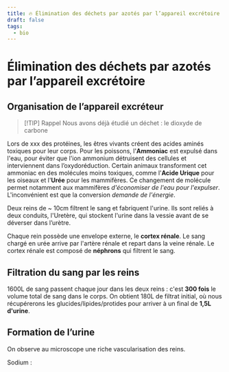 ```yaml
---
title: 🔥 Élimination des déchets par azotés par l’appareil excrétoire
draft: false
tags:
  - bio
---
```


# Élimination des déchets par azotés par l’appareil excrétoire

## Organisation de l’appareil excréteur

> [!TIP] Rappel
> Nous avons déjà étudié un déchet : le dioxyde de carbone

Lors de xxx des protéines, les êtres vivants créent des acides aminés toxiques pour leur corps. Pour les poissons, l'**Ammoniac** est expulsé dans l'eau, pour éviter que l'ion ammonium détruisent des cellules et interviennent dans l’oxydoréduction. Certain animaux transforment cet ammoniac en des molécules moins toxiques, comme l'**Acide Urique** pour les oiseaux et l'**Urée** pour les mammifères. Ce changement de molécule permet notamment aux mammifères *d'économiser de l'eau pour l'expulser*. L'inconvénient est que la conversion *demande de l'énergie*.

Deux reins de ~ 10cm filtrent le sang et fabriquent l'urine. Ils sont reliés à deux conduits, l'Uretère, qui stockent l'urine dans la vessie avant de se déverser dans l’urètre. 

Chaque rein possède une envelope externe, le **cortex rénale**. Le sang chargé en urée arrive par l'artère rénale et repart dans la veine rénale. Le cortex rénale est composé de **néphrons** qui filtrent le sang.

## Filtration du sang par les reins

1600L de sang passent chaque jour dans les deux reins : c'est **300 fois** le volume total de sang dans le corps. On obtient 180L de filtrat initial, où nous récupérerons les glucides/lipides/protides pour arriver à un final de **1,5L d'urine**.
## Formation de l’urine

On observe au microscope une riche vascularisation des reins.

Sodium : 